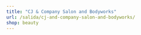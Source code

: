 ```yaml
---
title: "CJ & Company Salon and Bodyworks"
url: /salida/cj-and-company-salon-and-bodyworks/
shop: beauty
---
```

